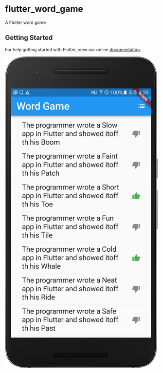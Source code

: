 # flutter_word_game

A Flutter word game

## Getting Started

For help getting started with Flutter, view our online
[documentation](https://flutter.io/).

![](device-2018-05-01-143932.png)
